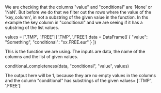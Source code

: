 
 We are checking that the columns "value" and "conditional" are 'None' or 'NaN'. But before we do that we filter out the rows
 where the value of the 'key_column', in not a substring of the given value in the function. In ths example the key column in "conditional"
 and we are seeing if it has a substring of the list values.

  values = ['.TMP', '.FREE']
 ['.TMP', '.FREE']
    data = DataFrame([
        {
            "value": "Something",
            "conditional": "xx.FREE.eur"
        }
    ])

This is the function we are using. The inputs are data, the name of the columns and the list of given values.

conditional_completeness(data, "conditional", "value", values)

The output here will be 1, because they are no empty values in the columns and the column "conditional" has substrings of the given 
values= ['.TMP', '.FREE']
